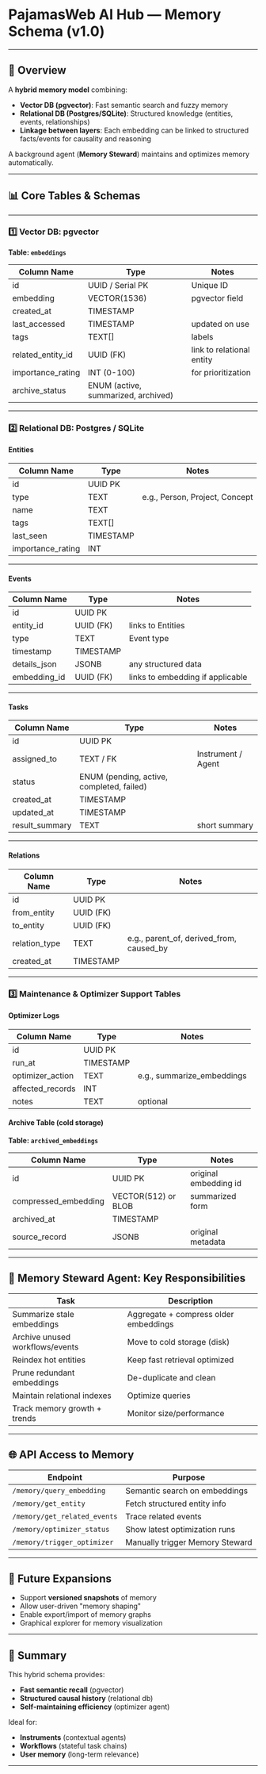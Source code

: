 # PajamasWeb AI Hub — Memory Schema (v1.0)

---

## 🧵 Overview

A **hybrid memory model** combining:

- **Vector DB (pgvector)**: Fast semantic search and fuzzy memory
- **Relational DB (Postgres/SQLite)**: Structured knowledge (entities, events, relationships)
- **Linkage between layers**: Each embedding can be linked to structured facts/events for causality and reasoning

A background agent (**Memory Steward**) maintains and optimizes memory automatically.

---

## 📊 Core Tables & Schemas

---

### 1️⃣ **Vector DB: pgvector**

**Table: `embeddings`**

| Column Name         | Type            | Notes |
|---------------------|-----------------|-------|
| id                  | UUID / Serial PK | Unique ID |
| embedding           | VECTOR(1536)     | pgvector field |
| created_at          | TIMESTAMP        | |
| last_accessed       | TIMESTAMP        | updated on use |
| tags                | TEXT[]           | labels |
| related_entity_id   | UUID (FK)        | link to relational entity |
| importance_rating   | INT (0-100)      | for prioritization |
| archive_status      | ENUM (active, summarized, archived) | |

---

### 2️⃣ **Relational DB: Postgres / SQLite**

#### **Entities**

| Column Name         | Type      | Notes |
|---------------------|-----------|-------|
| id                  | UUID PK   | |
| type                | TEXT      | e.g., Person, Project, Concept |
| name                | TEXT      | |
| tags                | TEXT[]    | |
| last_seen           | TIMESTAMP | |
| importance_rating   | INT       | |

---

#### **Events**

| Column Name         | Type            | Notes |
|---------------------|-----------------|-------|
| id                  | UUID PK         | |
| entity_id           | UUID (FK)       | links to Entities |
| type                | TEXT            | Event type |
| timestamp           | TIMESTAMP       | |
| details_json        | JSONB            | any structured data |
| embedding_id        | UUID (FK)       | links to embedding if applicable |

---

#### **Tasks**

| Column Name         | Type            | Notes |
|---------------------|-----------------|-------|
| id                  | UUID PK         | |
| assigned_to         | TEXT / FK       | Instrument / Agent |
| status              | ENUM (pending, active, completed, failed) | |
| created_at          | TIMESTAMP       | |
| updated_at          | TIMESTAMP       | |
| result_summary      | TEXT            | short summary |

---

#### **Relations**

| Column Name         | Type            | Notes |
|---------------------|-----------------|-------|
| id                  | UUID PK         | |
| from_entity         | UUID (FK)       | |
| to_entity           | UUID (FK)       | |
| relation_type       | TEXT            | e.g., parent_of, derived_from, caused_by |
| created_at          | TIMESTAMP       | |

---

### 3️⃣ **Maintenance & Optimizer Support Tables**

#### **Optimizer Logs**

| Column Name         | Type            | Notes |
|---------------------|-----------------|-------|
| id                  | UUID PK         | |
| run_at              | TIMESTAMP       | |
| optimizer_action    | TEXT            | e.g., summarize_embeddings |
| affected_records    | INT             | |
| notes               | TEXT            | optional |

#### **Archive Table (cold storage)**

**Table: `archived_embeddings`**

| Column Name         | Type            | Notes |
|---------------------|-----------------|-------|
| id                  | UUID PK         | original embedding id |
| compressed_embedding| VECTOR(512) or BLOB | summarized form |
| archived_at         | TIMESTAMP       | |
| source_record       | JSONB           | original metadata |

---

## 🤖 Memory Steward Agent: Key Responsibilities

| Task                               | Description |
|------------------------------------|-------------|
| Summarize stale embeddings          | Aggregate + compress older embeddings |
| Archive unused workflows/events     | Move to cold storage (disk) |
| Reindex hot entities                | Keep fast retrieval optimized |
| Prune redundant embeddings          | De-duplicate and clean |
| Maintain relational indexes         | Optimize queries |
| Track memory growth + trends        | Monitor size/performance |

---

## 🌐 API Access to Memory

| Endpoint                           | Purpose |
|------------------------------------|-------------|
| `/memory/query_embedding`          | Semantic search on embeddings |
| `/memory/get_entity`               | Fetch structured entity info |
| `/memory/get_related_events`       | Trace related events |
| `/memory/optimizer_status`         | Show latest optimization runs |
| `/memory/trigger_optimizer`        | Manually trigger Memory Steward |

---

## 🚀 Future Expansions

- Support **versioned snapshots** of memory
- Allow user-driven "memory shaping"
- Enable export/import of memory graphs
- Graphical explorer for memory visualization

---

## 📅 Summary

This hybrid schema provides:

- **Fast semantic recall** (pgvector)
- **Structured causal history** (relational db)
- **Self-maintaining efficiency** (optimizer agent)

Ideal for:

- **Instruments** (contextual agents)
- **Workflows** (stateful task chains)
- **User memory** (long-term relevance)

---
